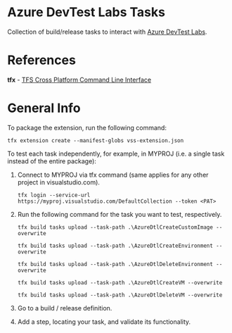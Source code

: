 # Azure DevTest Labs Tasks

Collection of build/release tasks to interact with [Azure DevTest Labs](https://azure.microsoft.com/en-us/services/devtest-lab/).

# References

**tfx** - [TFS Cross Platform Command Line Interface](https://github.com/Microsoft/tfs-cli)

# General Info

To package the extension, run the following command:

`tfx extension create --manifest-globs vss-extension.json`

To test each task independently, for example, in MYPROJ (i.e. a single task instead of the entire package):

1. Connect to MYPROJ via tfx command (same applies for any other project in visualstudio.com).

   `tfx login --service-url https://myproj.visualstudio.com/DefaultCollection --token <PAT>`

2. Run the following command for the task you want to test, respectively.

   `tfx build tasks upload --task-path .\AzureDtlCreateCustomImage --overwrite`

   `tfx build tasks upload --task-path .\AzureDtlCreateEnvironment --overwrite`

   `tfx build tasks upload --task-path .\AzureDtlDeleteEnvironment --overwrite`

   `tfx build tasks upload --task-path .\AzureDtlCreateVM --overwrite`

   `tfx build tasks upload --task-path .\AzureDtlDeleteVM --overwrite`

3. Go to a build / release definition.
4. Add a step, locating your task, and validate its functionality.
